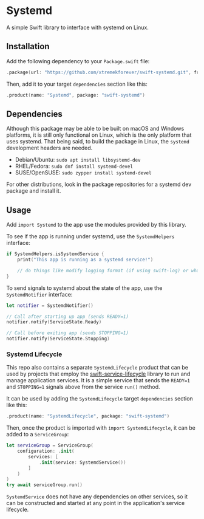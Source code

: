 # Systemd

A simple Swift library to interface with systemd on Linux.

## Installation

Add the following dependency to your `Package.swift` file:

```swift
.package(url: "https://github.com/xtremekforever/swift-systemd.git", from: "0.0.1")
```

Then, add it to your target `dependencies` section like this:

```swift
.product(name: "Systemd", package: "swift-systemd")
```

## Dependencies

Although this package may be able to be built on macOS and Windows platforms, it is still only
functional on Linux, which is the only platform that uses systemd. That being said, to build the
package in Linux, the `systemd` development headers are needed.

* Debian/Ubuntu: `sudo apt install libsystemd-dev`
* RHEL/Fedora: `sudo dnf install systemd-devel`
* SUSE/OpenSUSE: `sudo zypper install systemd-devel`

For other distributions, look in the package repositories for a systemd dev package and install it.

## Usage

Add `import Systemd` to the app use the modules provided by this library.

To see if the app is running under systemd, use the `SystemdHelpers` interface:

```swift
if SystemdHelpers.isSystemdService {
    print("This app is running as a systemd service!")

    // do things like modify logging format (if using swift-log) or whatever else is needed.
}
```

To send signals to systemd about the state of the app, use the `SystemdNotifier` interface:

```swift
let notifier = SystemdNotifier()

// Call after starting up app (sends READY=1)
notifier.notify(ServiceState.Ready)

// Call before exiting app (sends STOPPING=1)
notifier.notify(ServiceState.Stopping)
```

### Systemd Lifecycle

This repo also contains a separate `SystemdLifecycle` product that can be used by projects that employ the [swift-service-lifecycle](https://github.com/swift-server/swift-service-lifecycle) library to run and manage application services. It is a simple service that sends the `READY=1` and `STOPPING=1` signals above from the service `run()` method.

It can be used by adding the `SystemdLifecycle` target `dependencies` section like this:

```swift
.product(name: "SystemdLifecycle", package: "swift-systemd")
```

Then, once the product is imported with `import SystemdLifecycle`, it can be added to a `ServiceGroup`:

```swift
let serviceGroup = ServiceGroup(
    configuration: .init(
        services: [
            .init(service: SystemdService())
        ]
    )
)
try await serviceGroup.run()
```

`SystemdService` does not have any dependencies on other services, so it can be constructed and started at any point in the application's service lifecycle.
